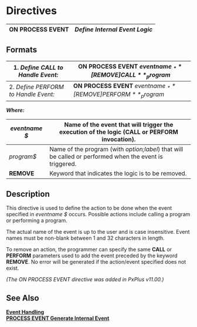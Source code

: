 # Directives   
  
**ON PROCESS EVENT** |  **_Define Internal Event Logic_**  
---|---  
  
##  Formats

1\. _Define CALL to Handle Event:_ |  **ON PROCESS EVENT** _eventname_ _$_**[ REMOVE ] CALL** _program$_  
---|---  
2\. _Define PERFORM to Handle Event:_ |  **ON PROCESS EVENT** _eventname_ _$_**[ REMOVE ] PERFORM** _program$_  
  
**_Where:_**

_eventname_ _$_ |  Name of the event that will trigger the execution of the logic (**CALL** or **PERFORM** invocation).  
---|---  
_program$_ |  Name of the program (with _option;label_) that will be called or performed when the event is triggered.  
**REMOVE** |  Keyword that indicates the logic is to be removed.  
  
##  Description

This directive is used to define the action to be done when the event specified in _eventname_ _$_ occurs. Possible actions include calling a program or performing a program.

The actual name of the event is up to the user and is case insensitive. Event names must be non-blank between 1 and 32 characters in length.

To remove an action, the programmer can specify the same **CALL** or **PERFORM** parameters used to add the event preceded by the keyword **REMOVE**. No error will be generated if the action/event specified does not exist.

_(The ON PROCESS EVENT directive was added in PxPlus v11.00.)_

##  See Also

[**Event Handling**](../PxPlus%20User%20Guide/Event%20Handling.md)  
**[PROCESS EVENT Generate Internal Event](processevents.md)**
